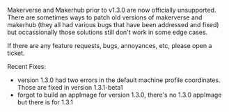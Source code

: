 Makerverse and Makerhub prior to v1.3.0  are now officially unsupported. There are sometimes ways to patch old versions of makerverse and makerhub (they all had various bugs that have been addressed and fixed) but occassionally those solutions still don't work in some edge cases.

If there are any feature requests, bugs, annoyances, etc,  please open a ticket. 

Recent Fixes:

- version 1.3.0  had two errors in the default machine profile coordinates.  Those are fixed in version 1.3.1-beta1
- forgot to build an appImage for version 1.3.0,  there's no  1.3.0 appImage but there is for  1.3.1
